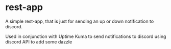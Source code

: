 # rest-app

A simple rest-app, that is just for sending an up or down notification to discord.

Used in conjunction with Uptime Kuma to send notifications to discord using discord API to add some dazzle
